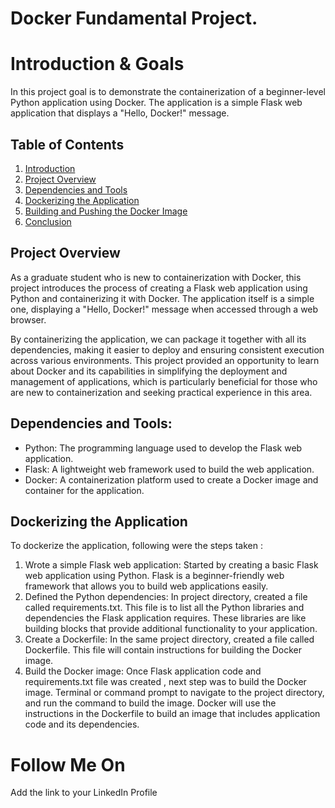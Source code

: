 
# Docker Fundamental Project.


# Introduction & Goals
In this project goal is to demonstrate the containerization of a beginner-level Python application using Docker. The application is a simple Flask web application that displays a "Hello, Docker!" message.

## Table of Contents
1. [Introduction](#introduction)
2. [Project Overview](#project-overview)
3. [Dependencies and Tools](#dependencies-and-tools)
4. [Dockerizing the Application](#dockerizing-the-application)
5. [Building and Pushing the Docker Image](#building-and-pushing-the-docker-image)
6. [Conclusion](#conclusion)

## Project Overview
As a graduate student who is new to containerization with Docker, this project introduces the process of creating a Flask web application using Python and containerizing it with Docker. The application itself is a simple one, displaying a "Hello, Docker!" message when accessed through a web browser.

By containerizing the application, we can package it together with all its dependencies, making it easier to deploy and ensuring consistent execution across various environments. This project provided an opportunity to learn about Docker and its capabilities in simplifying the deployment and management of applications, which is particularly beneficial for those who are new to containerization and seeking practical experience in this area.

## Dependencies and Tools:
- Python: The programming language used to develop the Flask web application.
- Flask: A lightweight web framework used to build the web application.
- Docker: A containerization platform used to create a Docker image and container for the application.

## Dockerizing the Application
To dockerize the application, following were the steps taken :

1. Wrote a simple Flask web application: Started by creating a basic Flask web application using Python. Flask is a beginner-friendly web framework that allows you to build web applications easily.
2. Defined the Python dependencies: In project directory, created a file called requirements.txt. This file is to list all the Python libraries and dependencies the Flask application requires. These libraries are like building blocks that provide additional functionality to your application.
3. Create a Dockerfile: In the same project directory, created a file called Dockerfile. This file will contain instructions for building the Docker image.
4. Build the Docker image: Once Flask application code and requirements.txt file was created , next step was to build the Docker image. Terminal or command prompt to navigate to the project directory, and run the command to build the image. Docker will use the instructions in the Dockerfile to build an image that includes application code and its dependencies.








# Follow Me On
Add the link to your LinkedIn Profile
